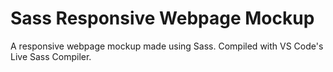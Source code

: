 # Sass Responsive Webpage Mockup

A responsive webpage mockup made using Sass. Compiled with VS Code's Live Sass Compiler.
